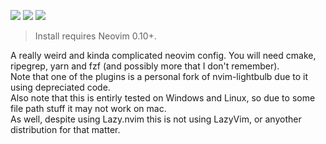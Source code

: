 <a href="https://dotfyle.com/danielosw/nvimconfig"><img src="https://dotfyle.com/danielosw/nvimconfig/badges/plugins?style=flat" /></a>
<a href="https://dotfyle.com/danielosw/nvimconfig"><img src="https://dotfyle.com/danielosw/nvimconfig/badges/leaderkey?style=flat" /></a>
<a href="https://dotfyle.com/danielosw/nvimconfig"><img src="https://dotfyle.com/danielosw/nvimconfig/badges/plugin-manager?style=flat" /></a>
 > Install requires Neovim 0.10+.

A really weird and kinda complicated neovim config.
You will need cmake, ripegrep, yarn and fzf (and possibly more that I don't remember).  
Note that one of the plugins is a personal fork of nvim-lightbulb due to it using depreciated code.  
Also note that this is entirly tested on Windows and Linux, so due to some file path stuff it may not work on mac.  
As well, despite using Lazy.nvim this is not using LazyVim, or anyother distribution for that matter.
